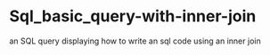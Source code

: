 # Sql_basic_query-with-inner-join
an SQL query displaying how to write an sql code using an inner join
